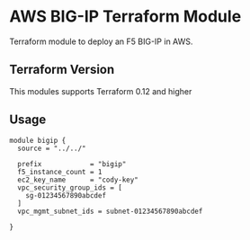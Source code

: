 # AWS BIG-IP Terraform Module 
Terraform module to deploy an F5 BIG-IP in AWS.

## Terraform Version
This modules supports Terraform 0.12 and higher

## Usage
```hcl
module bigip {
  source = "../../"

  prefix            = "bigip"
  f5_instance_count = 1
  ec2_key_name      = "cody-key"
  vpc_security_group_ids = [
    sg-01234567890abcdef
  ]
  vpc_mgmt_subnet_ids = subnet-01234567890abcdef
  
}
```
